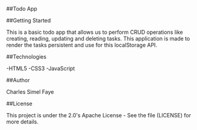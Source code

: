 ##Todo App

##Getting Started

This is a basic todo app that allows us to perform CRUD operations like creating, reading, updating and deleting tasks. This application is made to render the tasks persistent and use for this localStorage API.

##Technologies

-HTML5 -CSS3 -JavaScript

##Author

Charles Simel Faye

##License

This project is under the 2.0's Apache License - See the file (LICENSE) for more details.